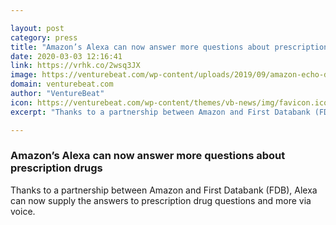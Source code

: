 ```yaml
---

layout: post
category: press
title: "Amazon’s Alexa can now answer more questions about prescription drugs"
date: 2020-03-03 12:16:41
link: https://vrhk.co/2wsq3JX
image: https://venturebeat.com/wp-content/uploads/2019/09/amazon-echo-dot-clock.jpg?w=1200&strip=all
domain: venturebeat.com
author: "VentureBeat"
icon: https://venturebeat.com/wp-content/themes/vb-news/img/favicon.ico
excerpt: "Thanks to a partnership between Amazon and First Databank (FDB), Alexa can now supply the answers to prescription drug questions and more via voice."

---
```


### Amazon’s Alexa can now answer more questions about prescription drugs

Thanks to a partnership between Amazon and First Databank (FDB), Alexa can now supply the answers to prescription drug questions and more via voice.